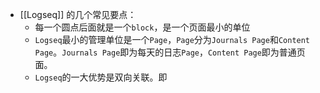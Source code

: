- [[Logseq]] 的几个常见要点：
	- 每一个圆点后面就是一个`block`，是一个页面最小的单位
	- `Logseq`最小的管理单位是一个`Page`，`Page`分为`Journals Page`和`Content Page`。`Journals Page`即为每天的日志`Page`，`Content Page`即为普通页面。
	- `Logseq`的一大优势是双向关联。即